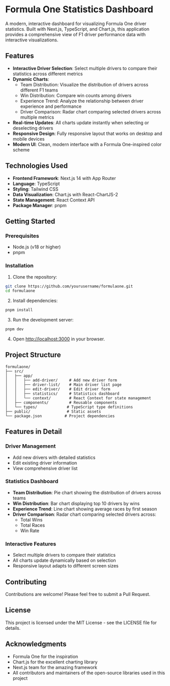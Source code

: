 # Formula One Statistics Dashboard

A modern, interactive dashboard for visualizing Formula One driver statistics. Built with Next.js, TypeScript, and Chart.js, this application provides a comprehensive view of F1 driver performance data with interactive visualizations.

## Features

- **Interactive Driver Selection**: Select multiple drivers to compare their statistics across different metrics
- **Dynamic Charts**:
  - Team Distribution: Visualize the distribution of drivers across different F1 teams
  - Win Distribution: Compare win counts among drivers
  - Experience Trend: Analyze the relationship between driver experience and performance
  - Driver Comparison: Radar chart comparing selected drivers across multiple metrics
- **Real-time Updates**: All charts update instantly when selecting or deselecting drivers
- **Responsive Design**: Fully responsive layout that works on desktop and mobile devices
- **Modern UI**: Clean, modern interface with a Formula One-inspired color scheme

## Technologies Used

- **Frontend Framework**: Next.js 14 with App Router
- **Language**: TypeScript
- **Styling**: Tailwind CSS
- **Data Visualization**: Chart.js with React-ChartJS-2
- **State Management**: React Context API
- **Package Manager**: pnpm

## Getting Started

### Prerequisites

- Node.js (v18 or higher)
- pnpm

### Installation

1. Clone the repository:
```bash
git clone https://github.com/yourusername/formulaone.git
cd formulaone
```

2. Install dependencies:
```bash
pnpm install
```

3. Run the development server:
```bash
pnpm dev
```

4. Open [http://localhost:3000](http://localhost:3000) in your browser.

## Project Structure

```
formulaone/
├── src/
│   ├── app/
│   │   ├── add-driver/     # Add new driver form
│   │   ├── driver-list/    # Main driver list page
│   │   ├── edit-driver/    # Edit driver form
│   │   ├── statistics/     # Statistics dashboard
│   │   └── context/        # React Context for state management
│   ├── components/         # Reusable components
│   └── types/             # TypeScript type definitions
├── public/                # Static assets
└── package.json          # Project dependencies
```

## Features in Detail

### Driver Management
- Add new drivers with detailed statistics
- Edit existing driver information
- View comprehensive driver list

### Statistics Dashboard
- **Team Distribution**: Pie chart showing the distribution of drivers across teams
- **Win Distribution**: Bar chart displaying top 10 drivers by wins
- **Experience Trend**: Line chart showing average races by first season
- **Driver Comparison**: Radar chart comparing selected drivers across:
  - Total Wins
  - Total Races
  - Win Rate

### Interactive Features
- Select multiple drivers to compare their statistics
- All charts update dynamically based on selection
- Responsive layout adapts to different screen sizes

## Contributing

Contributions are welcome! Please feel free to submit a Pull Request.

## License

This project is licensed under the MIT License - see the LICENSE file for details.

## Acknowledgments

- Formula One for the inspiration
- Chart.js for the excellent charting library
- Next.js team for the amazing framework
- All contributors and maintainers of the open-source libraries used in this project

